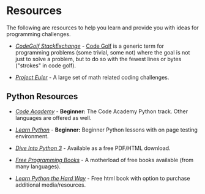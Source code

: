 # Resources

The following are resources to help you learn and provide you with ideas for programming challenges.

 * *[CodeGolf StackExchange](http://codegolf.stackexchange.com/)* - [Code Golf](http://en.wikipedia.org/wiki/Code_golf) is a generic term for programming problems (some trivial, some not) where the goal is not just to solve a problem, but to do so with the fewest lines or bytes ("strokes" in code golf).

 * *[Project Euler](http://projecteuler.net/)* - A large set of math related coding challenges.

## Python Resources

* *[Code Academy](http://www.codecademy.com/tracks/python)* - **Beginner:** The Code Academy Python track. Other languages are offered as well. 

* *[Learn Python](http://www.learnpython.org/)* - **Beginner:** Beginner Python lessons with on page testing environment.

* *[Dive Into Python 3](http://www.diveintopython3.net/)* - Available as a free PDF/HTML download.

* *[Free Programming Books](http://resrc.io/list/10/list-of-free-programming-books/#python)* - A motherload of free books available (from many languages).

* *[Learn Python the Hard Way](http://learnpythonthehardway.org/)* - Free html book with option to purchase additional media/resources.
